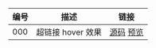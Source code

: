 编号 | 描述 | 链接
--- | --- | ---
000 | 超链接 hover 效果 | [源码](https://github.com/yozman/sysc/tree/000) [预览](http://sysc.fromyb.com/#!/000)